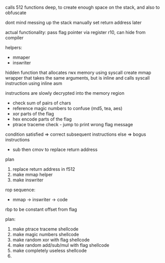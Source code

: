 calls 512 functions deep, to create enough space on the stack, and also to obfuscate

dont mind messing up the stack
manually set return address later

actual functionality: 
pass flag pointer via register r10, can hide from compiler

helpers:
- mmaper
- inswriter

hidden function that allocates rwx memory using syscall
create mmap wrapper that takes the same arguments, but is inline and calls syscall instruction using inline asm

instructions are slowly decrypted into the memory region
- check sum of pairs of chars
- reference magic numbers to confuse (md5, tea, aes)
- xor parts of the flag
- hex encode parts of the flag
- ptrace traceme check - jump to print wrong flag message

condition satisfied => correct subsequent instructions
else => bogus instructions
- sub then cmov to replace return address

plan
1. replace return address in f512
2. make mmap helper
3. make inswriter

rop sequence:
- mmap -> inswriter -> code

rbp to be constant offset from flag

plan:
1. make ptrace traceme shellcode
2. make magic numbers shellcode
3. make random xor with flag shellcode
4. make random add/sub/mul with flag shellcode
5. make completely useless shellcode
6. 